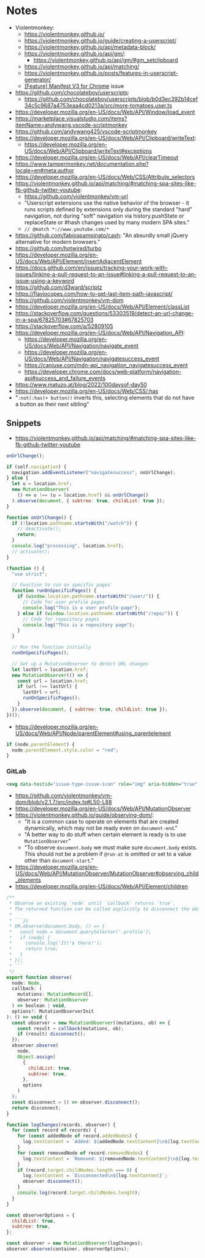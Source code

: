 # Notes

- Violentmonkey:
  - https://violentmonkey.github.io/
  - https://violentmonkey.github.io/guide/creating-a-userscript/
  - https://violentmonkey.github.io/api/metadata-block/
  - https://violentmonkey.github.io/api/gm/:
    - https://violentmonkey.github.io/api/gm/#gm_setclipboard
  - https://violentmonkey.github.io/api/matching/
  - https://violentmonkey.github.io/posts/features-in-userscript-generator/
  - [[Feature] Manifest V3 for Chrome](https://github.com/violentmonkey/violentmonkey/issues/1934) issue
- https://github.com/chocolateboy/userscripts:
  - https://github.com/chocolateboy/userscripts/blob/b0d3ec392b14cef34c5c9687a4753eaa4cd0213a/src/more-tomatoes.user.ts
- https://developer.mozilla.org/en-US/docs/Web/API/Window/load_event
- https://marketplace.visualstudio.com/items?itemName=andywang.vscode-scriptmonkey
- https://github.com/andywang425/vscode-scriptmonkey
- https://developer.mozilla.org/en-US/docs/Web/API/Clipboard/writeText:
  - https://developer.mozilla.org/en-US/docs/Web/API/Clipboard/writeText#exceptions
- https://developer.mozilla.org/en-US/docs/Web/API/clearTimeout
- https://www.tampermonkey.net/documentation.php?locale=en#meta:author
- https://developer.mozilla.org/en-US/docs/Web/CSS/Attribute_selectors
- https://violentmonkey.github.io/api/matching/#matching-spa-sites-like-fb-github-twitter-youtube:
  - https://github.com/violentmonkey/vm-url
  - "Userscript extensions use the native behavior of the browser - it runs scripts defined by extensions only during the standard "hard" navigation, not during "soft" navigation via history.pushState or replaceState or #hash changes used by many modern SPA sites."
  - `// @match *://www.youtube.com/*`
- https://github.com/fabiospampinato/cash: "An absurdly small jQuery alternative for modern browsers."
- https://github.com/hotwired/turbo
- https://developer.mozilla.org/en-US/docs/Web/API/Element/insertAdjacentElement
- https://docs.github.com/en/issues/tracking-your-work-with-issues/linking-a-pull-request-to-an-issue#linking-a-pull-request-to-an-issue-using-a-keyword
- https://github.com/d3ward/scriptz
- https://flaviocopes.com/how-to-get-last-item-path-javascript/
- https://github.com/violentmonkey/vm-dom
- https://developer.mozilla.org/en-US/docs/Web/API/Element/classList
- https://stackoverflow.com/questions/53303519/detect-an-url-change-in-a-spa/67825703#67825703
- https://stackoverflow.com/a/52809105
- https://developer.mozilla.org/en-US/docs/Web/API/Navigation_API:
  - https://developer.mozilla.org/en-US/docs/Web/API/Navigation/navigate_event
  - https://developer.mozilla.org/en-US/docs/Web/API/Navigation/navigatesuccess_event
  - https://caniuse.com/mdn-api_navigation_navigatesuccess_event
  - https://developer.chrome.com/docs/web-platform/navigation-api#success_and_failure_events
- https://www.matuzo.at/blog/2022/100daysof-day50
- https://developer.mozilla.org/en-US/docs/Web/CSS/:has
- "`:not(:has(+ button))` inverts this, selecting elements that do not have a button as their next sibling"

## Snippets

- https://violentmonkey.github.io/api/matching/#matching-spa-sites-like-fb-github-twitter-youtube

```js
onUrlChange();

if (self.navigation) {
  navigation.addEventListener("navigatesuccess", onUrlChange);
} else {
  let u = location.href;
  new MutationObserver(
    () => u !== (u = location.href) && onUrlChange()
  ).observe(document, { subtree: true, childList: true });
}

function onUrlChange() {
  if (!location.pathname.startsWith("/watch")) {
    // deactivate();
    return;
  }
  console.log("processing", location.href);
  // activate();
}
```

```js
(function () {
  "use strict";

  // Function to run on specific pages
  function runOnSpecificPages() {
    if (window.location.pathname.startsWith("/user/")) {
      // Code for user profile pages
      console.log("This is a user profile page");
    } else if (window.location.pathname.startsWith("/repo/")) {
      // Code for repository pages
      console.log("This is a repository page");
    }
  }

  // Run the function initially
  runOnSpecificPages();

  // Set up a MutationObserver to detect URL changes
  let lastUrl = location.href;
  new MutationObserver(() => {
    const url = location.href;
    if (url !== lastUrl) {
      lastUrl = url;
      runOnSpecificPages();
    }
  }).observe(document, { subtree: true, childList: true });
})();
```

- https://developer.mozilla.org/en-US/docs/Web/API/Node/parentElement#using_parentelement

```js
if (node.parentElement) {
  node.parentElement.style.color = "red";
}
```

### GitLab

```xml
<svg data-testid="issue-type-issue-icon" role="img" aria-hidden="true" class="gl-icon s16 gl-fill-current gl-text-secondary" title="Issue"></svg>
```

- https://github.com/violentmonkey/vm-dom/blob/v2.1.7/src/index.ts#L50-L88
- https://developer.mozilla.org/en-US/docs/Web/API/MutationObserver
- https://violentmonkey.github.io/guide/observing-dom/:
  - "It is a common case to operate on elements that are created dynamically, which may not be ready even on `document-end`."
  - "A better way to do stuff when certain element is ready is to use `MutationObserver`"
  - "To observe `document.body` we must make sure `document.body` exists. This should not be a problem if `@run-at` is omitted or set to a value other than `document-start`."
- https://developer.mozilla.org/en-US/docs/Web/API/MutationObserver/MutationObserver#observing_child_elements
- https://developer.mozilla.org/en-US/docs/Web/API/Element/children

````js
/**
 * Observe an existing `node` until `callback` returns `true`.
 * The returned function can be called explicitly to disconnect the observer.
 *
 * ```js
 * VM.observe(document.body, () => {
 *   const node = document.querySelector('.profile');
 *   if (node) {
 *     console.log('It\'s there!');
 *     return true;
 *   }
 * });
 * ```
 */
export function observe(
  node: Node,
  callback: (
    mutations: MutationRecord[],
    observer: MutationObserver
  ) => boolean | void,
  options?: MutationObserverInit
): () => void {
  const observer = new MutationObserver((mutations, ob) => {
    const result = callback(mutations, ob);
    if (result) disconnect();
  });
  observer.observe(
    node,
    Object.assign(
      {
        childList: true,
        subtree: true,
      },
      options
    )
  );
  const disconnect = () => observer.disconnect();
  return disconnect;
}
````

```js
function logChanges(records, observer) {
  for (const record of records) {
    for (const addedNode of record.addedNodes) {
      log.textContent = `Added: ${addedNode.textContent}\n${log.textContent}`;
    }
    for (const removedNode of record.removedNodes) {
      log.textContent = `Removed: ${removedNode.textContent}\n${log.textContent}`;
    }
    if (record.target.childNodes.length === 0) {
      log.textContent = `Disconnected\n${log.textContent}`;
      observer.disconnect();
    }
    console.log(record.target.childNodes.length);
  }
}

const observerOptions = {
  childList: true,
  subtree: true,
};

const observer = new MutationObserver(logChanges);
observer.observe(container, observerOptions);
```
